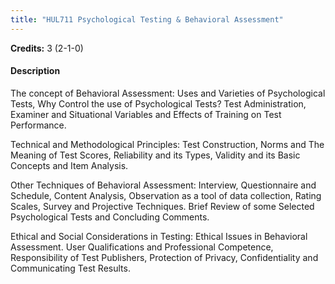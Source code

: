 ```yaml
---
title: "HUL711 Psychological Testing & Behavioral Assessment"
---
```

**Credits:** 3 (2-1-0)

#### Description
The concept of Behavioral Assessment: Uses and Varieties of Psychological Tests, Why Control the use of Psychological Tests? Test Administration, Examiner and Situational Variables and Effects of Training on Test Performance.

Technical and Methodological Principles: Test Construction, Norms and The Meaning of Test Scores, Reliability and its Types, Validity and its Basic Concepts and Item Analysis.

Other Techniques of Behavioral Assessment: Interview, Questionnaire and Schedule, Content Analysis, Observation as a tool of data collection, Rating Scales, Survey and Projective Techniques. Brief Review of some Selected Psychological Tests and Concluding Comments.

Ethical and Social Considerations in Testing: Ethical Issues in Behavioral Assessment. User Qualifications and Professional Competence, Responsibility of Test Publishers, Protection of Privacy, Confidentiality and Communicating Test Results.